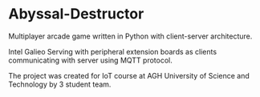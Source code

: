 # Abyssal-Destructor

Multiplayer arcade game written in Python with client-server architecture.

Intel Galieo Serving with peripheral extension boards as clients communicating with server using MQTT protocol.

The project was created for IoT course at AGH University of Science and Technology by 3 student team.
